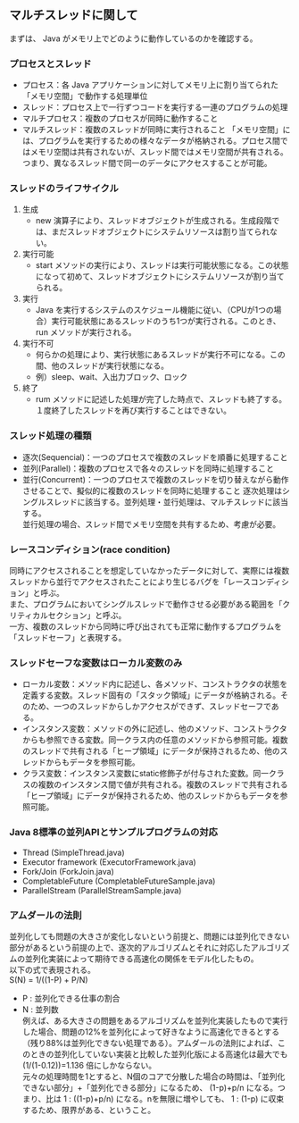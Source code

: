 ## マルチスレッドに関して
まずは、 Java がメモリ上でどのように動作しているのかを確認する。

### プロセスとスレッド
 - プロセス：各 Java アプリケーションに対してメモリ上に割り当てられた「メモリ空間」で動作する処理単位
 - スレッド：プロセス上で一行ずつコードを実行する一連のプログラムの処理
 - マルチプロセス：複数のプロセスが同時に動作すること
 - マルチスレッド：複数のスレッドが同時に実行されること
「メモリ空間」には、プログラムを実行するための様々なデータが格納される。プロセス間ではメモリ空間は共有されないが、スレッド間ではメモリ空間が共有される。つまり、異なるスレッド間で同一のデータにアクセスすることが可能。

### スレッドのライフサイクル
 1. 生成
    - new 演算子により、スレッドオブジェクトが生成される。生成段階では、まだスレッドオブジェクトにシステムリソースは割り当てられない。
 2. 実行可能
    - start メソッドの実行により、スレッドは実行可能状態になる。この状態になって初めて、スレッドオブジェクトにシステムリソースが割り当てられる。
 3. 実行
    - Java を実行するシステムのスケジュール機能に従い、（CPUが1つの場合）実行可能状態にあるスレッドのうち1つが実行される。このとき、run メソッドが実行される。
 4. 実行不可
    - 何らかの処理により、実行状態にあるスレッドが実行不可になる。この間、他のスレッドが実行状態になる。
    - 例）sleep、wait、入出力ブロック、ロック
 5. 終了
    - rum メソッドに記述した処理が完了した時点で、スレッドも終了する。１度終了したスレッドを再び実行することはできない。

### スレッド処理の種類
 - 逐次(Sequencial)：一つのプロセスで複数のスレッドを順番に処理すること
 - 並列(Parallel)：複数のプロセスで各々のスレッドを同時に処理すること
 - 並行(Concurrent)：一つのプロセスで複数のスレッドを切り替えながら動作させることで、擬似的に複数のスレッドを同時に処理すること
逐次処理はシングルスレッドに該当する。並列処理・並行処理は、マルチスレッドに該当する。<br>
並行処理の場合、スレッド間でメモリ空間を共有するため、考慮が必要。

### レースコンディション(race condition)
同時にアクセスされることを想定していなかったデータに対して、実際には複数スレッドから並行でアクセスされたことにより生じるバグを「レースコンディション」と呼ぶ。<br>
また、プログラムにおいてシングルスレッドで動作させる必要がある範囲を「クリティカルセクション」と呼ぶ。<br>
一方、複数のスレッドから同時に呼び出されても正常に動作するプログラムを「スレッドセーフ」と表現する。

### スレッドセーフな変数はローカル変数のみ
 - ローカル変数：メソッド内に記述し、各メソッド、コンストラクタの状態を定義する変数。スレッド固有の「スタック領域」にデータが格納される。そのため、一つのスレッドからしかアクセスができず、スレッドセーフである。
 - インスタンス変数：メソッドの外に記述し、他のメソッド、コンストラクタからも参照できる変数。同一クラス内の任意のメソッドから参照可能。複数のスレッドで共有される「ヒープ領域」にデータが保持されるため、他のスレッドからもデータを参照可能。
 - クラス変数：インスタンス変数にstatic修飾子が付与された変数。同一クラスの複数のインスタンス間で値が共有される。複数のスレッドで共有される「ヒープ領域」にデータが保持されるため、他のスレッドからもデータを参照可能。

### Java 8標準の並列APIとサンプルプログラムの対応
 - Thread (SimpleThread.java)
 - Executor framework (ExecutorFramework.java)
 - Fork/Join (ForkJoin.java)
 - CompletableFuture (CompletableFutureSample.java)
 - ParallelStream (ParallelStreamSample.java)

### アムダールの法則
並列化しても問題の大きさが変化しないという前提と、問題には並列化できない部分があるという前提の上で、逐次的アルゴリズムとそれに対応したアルゴリズムの並列化実装によって期待できる高速化の関係をモデル化したもの。<br>
以下の式で表現される。<br>
S(N) = 1/((1-P) + P/N)<br>
 - P : 並列化できる仕事の割合
 - N : 並列数<br>
例えば、ある大きさの問題をあるアルゴリズムを並列化実装したもので実行した場合、問題の12%を並列化によって好きなように高速化できるとする（残り88%は並列化できない処理である）。アムダールの法則によれば、このときの並列化していない実装と比較した並列化版による高速化は最大でも(1/(1-0.12))=1.136 倍にしかならない。<br>
元々の処理時間を1とすると、N個のコアで分散した場合の時間は、「並列化できない部分」+「並列化できる部分」になるため、 (1-p)+p/n になる。つまり、比は 1 : ((1-p)+p/n) になる。nを無限に増やしても、 1 : (1-p) に収束するため、限界がある、ということ。
